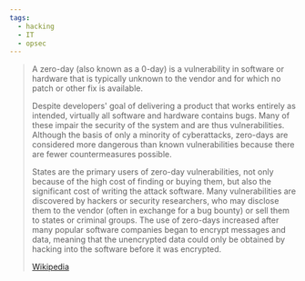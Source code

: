 ```yaml
---
tags:
  - hacking
  - IT
  - opsec
---
```

> A zero-day (also known as a 0-day) is a vulnerability in software or hardware that is typically unknown to the vendor and for which no patch or other fix is available.
>
> Despite developers' goal of delivering a product that works entirely as intended, virtually all software and hardware contains bugs. Many of these impair the security of the system and are thus vulnerabilities. Although the basis of only a minority of cyberattacks, zero-days are considered more dangerous than known vulnerabilities because there are fewer countermeasures possible. 
>
> States are the primary users of zero-day vulnerabilities, not only because of the high cost of finding or buying them, but also the significant cost of writing the attack software. Many vulnerabilities are discovered by hackers or security researchers, who may disclose them to the vendor (often in exchange for a bug bounty) or sell them to states or criminal groups. The use of zero-days increased after many popular software companies began to encrypt messages and data, meaning that the unencrypted data could only be obtained by hacking into the software before it was encrypted.
>
> [Wikipedia](https://en.wikipedia.org/wiki/Zero-day%20vulnerability)